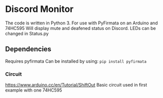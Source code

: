 # Discord Monitor
The code is written in Python 3.
For use with PyFirmata on an Arduino and 74HC595
Will display mute and deafened status on Discord. LEDs can be changed in Status.py

## Dependencies
Requires pyfirmata
Can be installed by using: 
```pip install pyfirmata```

### Circuit
https://www.arduino.cc/en/Tutorial/ShiftOut
Basic circuit used in first example with one 74HC595
